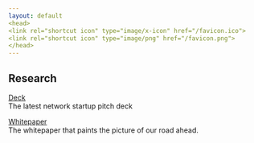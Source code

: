 ```yaml
---
layout: default
<head>
<link rel="shortcut icon" type="image/x-icon" href="/favicon.ico">
<link rel="shortcut icon" type="image/png" href="/favicon.png">
</head>
---
```

## Research

<a href="https://netxork.com/deck">Deck</a>
<br>
The latest network startup pitch deck

<a href="https://network.foundation/network.pdf">Whitepaper</a>
<br>
The whitepaper that paints the picture of our road ahead.
